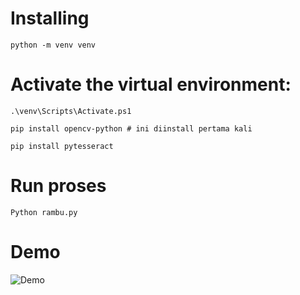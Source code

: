 # Installing
```
python -m venv venv
```

# Activate the virtual environment:
```
.\venv\Scripts\Activate.ps1

pip install opencv-python # ini diinstall pertama kali

pip install pytesseract
```

# Run proses
```
Python rambu.py
```

# Demo

![Demo](coba)